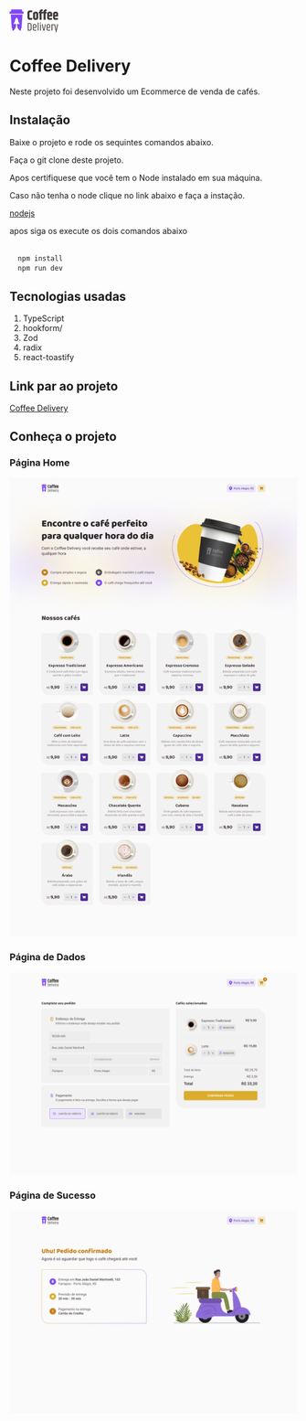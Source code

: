 <img src="/src/assets/Logo.png" alt="Logo projeto">

# Coffee Delivery

Neste projeto foi desenvolvido um Ecommerce de venda de cafés.

## Instalação

Baixe o projeto e rode os sequintes comandos abaixo.

Faça o git clone deste projeto.

Apos certifiquese que você tem o Node
instalado em sua máquina.

Caso não tenha o node clique no link abaixo e faça a instação.

[nodejs](https://nodejs.org/en/download)

apos siga os execute os dois comandos abaixo

```bash

  npm install
  npm run dev
```

<h2>Tecnologias usadas</h2>
<ol>
    <li>TypeScript</li>
    <li>hookform/</li>
    <li>Zod</li>
    <li>radix</li>
    <li>react-toastify</li>
</ol>

## Link par ao projeto
<a href="https://coffee_delivery_ignite-ts-2e--joezersmaniotto.bohr.io/" target="_blank">Coffee Delivery<a>

## Conheça o projeto

### Página Home

<img alt="screenshot of adding a new file with a commit message" src="./src/imgs/Coffee_Delivery_Home.png" />

### Página de Dados

   <img alt="screenshot of adding a new file with a commit message" src="./src/imgs/Coffee_Delivery_Checkout.png" />

### Página de Sucesso

   <img alt="screenshot of adding a new file with a commit message" src="./src/imgs/Coffee_Delivery _Success.png" />
